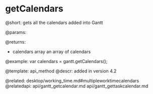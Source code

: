 getCalendars
=============

@short:
	gets all the calendars added into Gantt

@params:

@returns:
- calendars		array		an array of calendars



@example:
var calendars = gantt.getCalendars();

@template:	api_method
@descr:
added in version 4.2

@related:
desktop/working_time.md#multipleworktimecalendars
@relatedapi:
api/gantt_getcalendar.md
api/gantt_gettaskcalendar.md